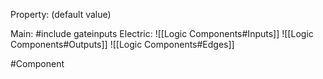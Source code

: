 Property: (default value)

Main:
#include gateinputs
Electric:
![[Logic Components#Inputs]]
![[Logic Components#Outputs]]
![[Logic Components#Edges]]


#Component 